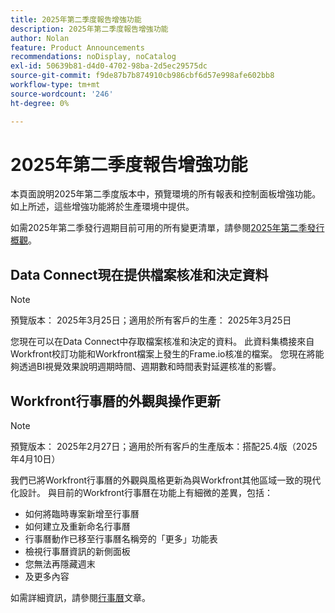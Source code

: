 ```yaml
---
title: 2025年第二季度報告增強功能
description: 2025年第二季度報告增強功能
author: Nolan
feature: Product Announcements
recommendations: noDisplay, noCatalog
exl-id: 50639b81-d4d0-4702-98ba-2d5ec29575dc
source-git-commit: f9de87b7b874910cb986cbf6d57e998afe602bb8
workflow-type: tm+mt
source-wordcount: '246'
ht-degree: 0%

---
```


# 2025年第二季度報告增強功能

本頁面說明2025年第二季度版本中，預覽環境的所有報表和控制面板增強功能。 如上所述，這些增強功能將於生產環境中提供。

如需2025年第二季發行週期目前可用的所有變更清單，請參閱[2025年第二季發行概觀](/help/quicksilver/product-announcements/product-releases/25-q2-release-activity/25-q2-release-overview.md)。

## Data Connect現在提供檔案核准和決定資料

>[!NOTE]
>
>預覽版本： 2025年3月25日；適用於所有客戶的生產： 2025年3月25日

您現在可以在Data Connect中存取檔案核准和決定的資料。 此資料集橋接來自Workfront校訂功能和Workfront檔案上發生的Frame.io核准的檔案。 您現在將能夠透過BI視覺效果說明週期時間、週期數和時間表對延遲核准的影響。

## Workfront行事曆的外觀與操作更新

>[!NOTE]
>
>預覽版本： 2025年2月27日；適用於所有客戶的生產版本：搭配25.4版（2025年4月10日）

我們已將Workfront行事曆的外觀與風格更新為與Workfront其他區域一致的現代化設計。 與目前的Workfront行事曆在功能上有細微的差異，包括：

* 如何將臨時專案新增至行事曆
* 如何建立及重新命名行事曆
* 行事曆動作已移至行事曆名稱旁的「更多」功能表
* 檢視行事曆資訊的新側面板
* 您無法再隱藏週末
* 及更多內容

如需詳細資訊，請參閱[行事曆](/help/quicksilver/reports-and-dashboards/reports/calendars/calendars.md)文章。

